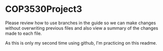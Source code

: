 # COP3530Project3

Please review how to use branches in the guide so we can make changes without overwriting previous files and also view a summary of the changes made to each file.

As this is only my second time using github, I'm practicing on this readme.

